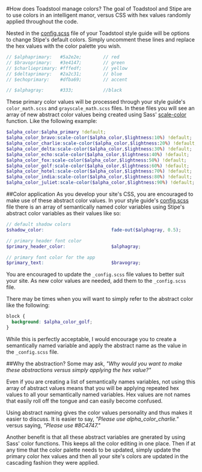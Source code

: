 #How does Toadstool manage colors?
The goal of Toadstool and Stipe are to use colors in an intelligent manor, versus CSS with hex values randomly applied throughout the code. 

Nested in the [config.scss](http://goo.gl/rmCQP) file of your Toadstool style guide will be options to change Stipe's default colors. Simply uncomment these lines and replace the hex values with the color palette you wish. 

```scss
// $alphaprimary:   #5a2e2e;        // red
// $bravoprimary:   #3e4147;        // green
// $charlieprimary: #fffedf;        // yellow
// $deltaprimary:   #2a2c31;        // blue
// $echoprimary:    #dfba69;        // accent

// $alphagray:      #333;           //black
```

These primary color values will be processed through your style guide's `color_math.scss` and `grayscale_math.scss` files. In these files you will see an array of new abstract color values being created using Sass' [scale-color](http://goo.gl/SQisc) function. Like the following example:

```scss
$alpha_color:$alpha_primary !default;
$alpha_color_bravo:scale-color($alpha_color,$lightness:10%) !default;
$alpha_color_charlie:scale-color($alpha_color,$lightness:20%) !default;
$alpha_color_delta:scale-color($alpha_color,$lightness:30%) !default;
$alpha_color_echo:scale-color($alpha_color,$lightness:40%) !default;
$alpha_color_fox:scale-color($alpha_color,$lightness:50%) !default;
$alpha_color_golf:scale-color($alpha_color,$lightness:60%) !default;
$alpha_color_hotel:scale-color($alpha_color,$lightness:70%) !default;
$alpha_color_india:scale-color($alpha_color,$lightness:80%) !default;
$alpha_color_juliet:scale-color($alpha_color,$lightness:90%) !default;
```

##Color application
As you develop your site's CSS, you are encouraged to make use of these abstract color values. In your style guide's [config.scss](http://goo.gl/mi2UC) file there is an array of semantically named color variables using Stipe's abstract color variables as their values like so:

```scss
// default shadow colors
$shadow_color:                         fade-out($alphagray, 0.5);

// primary header font color
$primary_header_color:                 $alphagray;

// primary font color for the app
$primary_text:                         $bravogray;  
```

You are encouraged to update the `_config.scss` file values to better suit your site. As new color values are needed, add them to the `_config.scss` file. 

There may be times when you will want to simply refer to the abstract color like the following:
```scss
block {
  background: $alpha_color_golf;
}
```

While this is perfectly acceptable, I would encourage you to create a semantically named variable and apply the abstract name as the value in the `_config.scss` file. 

##Why the abstraction?
Some may ask, _"Why would you want to make these abstractions versus simply applying the hex value?"_

Even if you are creating a list of semantically names variables, not using this array of abstract values means that you will be applying repeated hex values to all your semantically named variables. Hex values are not names that easily roll off the tongue and can easily become confused.

Using abstract naming gives the color values personality and thus makes it easier to discuss. It is easier to say, _"Please use alpha_color_charlie."_ versus saying, _"Please use #8C4747."_

Another benefit is that all these abstract variables are gnerated by using Sass' color functions. This keeps all the color editing in one place. Then if at any time that the color palette needs to be updated, simply update the primary color hex values and then all your site's colors are updated in the cascading fashion they were applied. 
